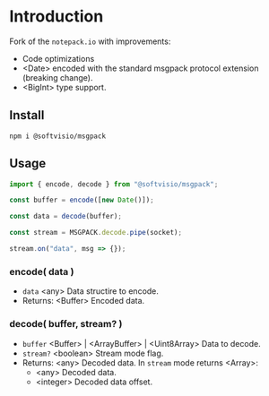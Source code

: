 # Introduction

Fork of the `notepack.io` with improvements:

-   Code optimizations
-   <Date\> encoded with the standard msgpack protocol extension (breaking change).
-   <BigInt\> type support.

## Install

```shell
npm i @softvisio/msgpack
```

## Usage

```javascript
import { encode, decode } from "@softvisio/msgpack";

const buffer = encode([new Date()]);

const data = decode(buffer);

const stream = MSGPACK.decode.pipe(socket);

stream.on("data", msg => {});
```

### encode( data )

-   `data` <any\> Data structire to encode.
-   Returns: <Buffer\> Encoded data.

### decode( buffer, stream? )

-   `buffer` <Buffer\> | <ArrayBuffer\> | <Uint8Array\> Data to decode.
-   `stream?` <boolean\> Stream mode flag.
-   Returns: <any\> Decoded data. In `stream` mode returns <Array\>:
    -   <any\> Decoded data.
    -   <integer\> Decoded data offset.
